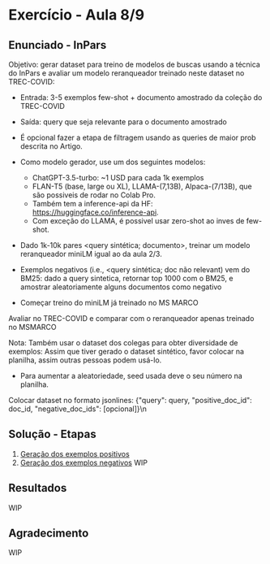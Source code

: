 # Exercício - Aula 8/9

## Enunciado - InPars

Objetivo: gerar dataset para treino de modelos de buscas usando a técnica do InPars e avaliar um modelo reranqueador treinado neste dataset no TREC-COVID:
* Entrada: 3-5 exemplos few-shot + documento amostrado da coleção do TREC-COVID
* Saída: query que seja relevante para o documento amostrado
* É opcional fazer a etapa de filtragem usando as queries de maior prob descrita no Artigo.


* Como modelo gerador, use um dos seguintes modelos:
  * ChatGPT-3.5-turbo: ~1 USD para cada 1k exemplos
  * FLAN-T5 (base, large ou XL), LLAMA-(7,13B), Alpaca-(7/13B), que são possiveis de rodar no Colab Pro.
  * Também tem a inference-api da HF: https://huggingface.co/inference-api.
  * Com exceção do LLAMA, é possivel usar zero-shot ao inves de few-shot.
* Dado 1k-10k pares <query sintética; documento>, treinar um modelo reranqueador miniLM igual ao da aula 2/3.
* Exemplos negativos (i.e., <query sintética; doc não relevant) vem do BM25: dado a query sintetica, retornar top 1000 com o BM25, e amostrar aleatoriamente alguns documentos como negativo
* Começar treino do miniLM já treinado no MS MARCO


Avaliar no TREC-COVID e comparar com o reranqueador apenas treinado no MSMARCO

Nota: Também usar o dataset dos colegas para obter diversidade de exemplos: Assim que tiver gerado o dataset sintético, favor colocar na planilha, assim outras pessoas podem usá-lo.

- Para aumentar a aleatoriedade, seed usada deve o seu número na planilha.

Colocar dataset no formato jsonlines:
{"query": query, "positive_doc_id": doc_id, "negative_doc_ids": [opcional]}\n 

  
## Solução - Etapas 
1. [Geração dos exemplos positivos](Aula_9_1k_Queries_Positive_Generation.ipynb)
2. [Geração dos exemplos negativos](Aula_9_Queries_Negative_Generation.ipynb)
WIP
  
## Resultados
WIP

## Agradecimento
WIP

